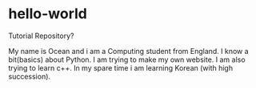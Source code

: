 # hello-world
Tutorial Repository?

My name is Ocean and i am a Computing student from England.
I know a bit(basics) about Python.
I am trying to make my own website.
I am also trying to learn c++.
In my spare time i am learning Korean (with high succession).
